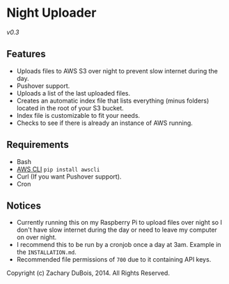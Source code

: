 # Night Uploader

*v0.3*

## Features

- Uploads files to AWS S3 over night to prevent slow internet during the day.
- Pushover support.
- Uploads a list of the last uploaded files.
- Creates an automatic index file that lists everything (minus folders) located in the root of your S3 bucket.
- Index file is customizable to fit your needs.
- Checks to see if there is already an instance of AWS running.

## Requirements

- Bash
- [AWS CLI](http://aws.amazon.com/cli/) `pip install awscli`
- Curl (If you want Pushover support).
- Cron

## Notices

- Currently running this on my Raspberry Pi to upload files over night so I don't have slow internet during the day or need to leave my computer on over night.
- I recommend this to be run by a cronjob once a day at 3am. Example in the `INSTALLATION.md`.
- Recommended file permissions of `700` due to it containing API keys.

Copyright (c) Zachary DuBois, 2014. All Rights Reserved.
